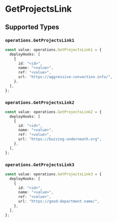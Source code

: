 # GetProjectsLink


## Supported Types

### `operations.GetProjectsLink1`

```typescript
const value: operations.GetProjectsLink1 = {
  deployHooks: [
    {
      id: "<id>",
      name: "<value>",
      ref: "<value>",
      url: "https://aggressive-convection.info/",
    },
  ],
};
```

### `operations.GetProjectsLink2`

```typescript
const value: operations.GetProjectsLink2 = {
  deployHooks: [
    {
      id: "<id>",
      name: "<value>",
      ref: "<value>",
      url: "https://buzzing-underneath.org",
    },
  ],
};
```

### `operations.GetProjectsLink3`

```typescript
const value: operations.GetProjectsLink3 = {
  deployHooks: [
    {
      id: "<id>",
      name: "<value>",
      ref: "<value>",
      url: "https://good-department.name/",
    },
  ],
};
```

